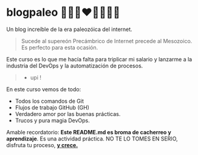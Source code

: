 # blogpaleo 💙💜🧡❤️💚😋😋😊
Un blog increíble de la era paleozóica del internet. 

> Sucede al supereón Precámbrico de Internet precede al Mesozoico. Es perfecto para esta ocasión.

Este curso es lo que me hacía falta para triplicar mi salario y lanzarme a la industria del DevOps y la automatización de procesos.
> - upi ! 

En este curso vemos de todo:
* Todos los comandos de Git
* Flujos de trabajo GitHub (GH)
* Verdadero amor por las buenas prácticas.
* Trucos y  pura magia DevOps.

Amable recordatorio: **Este README.md es broma de cacherreo y aprendizaje**. Es una actividad práctica. NO TE LO TOMES EN SERIO, disfruta tu proceso, [**y crece.**](https://www.incentro.com/es-ES/blog/diferencias-software-libre-open-source)
